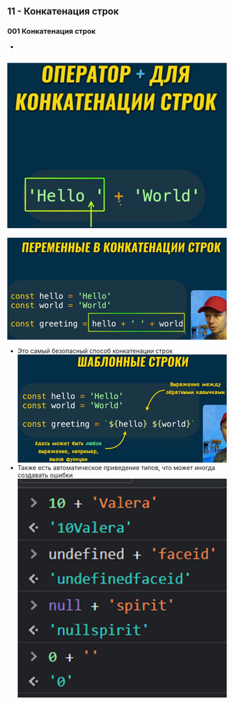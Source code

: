 ## **11 - Конкатенация строк**

### **001 Конкатенация строк**

-
![](../_png/Pasted%20image%2020220908184229.png)
-
![](../_png/Pasted%20image%2020220908184235.png)
- Это самый безопасный способ конкатенации строк
![](../_png/Pasted%20image%2020220908184241.png)
- Также есть автоматическое приведение типов, что может иногда создавать ошибки
![](../_png/Pasted%20image%2020220908184252.png)